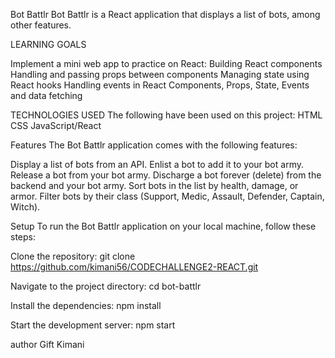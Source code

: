 Bot Battlr
Bot Battlr is a React application that displays a list of bots, among other features.

LEARNING GOALS

Implement a mini web app to practice on React:
Building React components
Handling and passing props between components
Managing state using React hooks
Handling events in React
Components,
Props,
State,
Events and data fetching

TECHNOLOGIES USED
The following have been used on this project:
HTML
CSS
JavaScript/React

Features
The Bot Battlr application comes with the following features:

Display a list of bots from an API.
Enlist a bot to add it to your bot army.
Release a bot from your bot army.
Discharge a bot forever (delete) from the backend and your bot army.
Sort bots in the list by health, damage, or armor.
Filter bots by their class (Support, Medic, Assault, Defender, Captain, Witch).

Setup
To run the Bot Battlr application on your local machine, follow these steps:

Clone the repository:
git clone https://github.com/kimani56/CODECHALLENGE2-REACT.git

Navigate to the project directory:
cd bot-battlr

Install the dependencies:
npm install

Start the development server:
npm start


author
Gift Kimani
